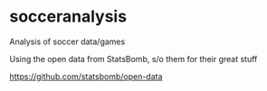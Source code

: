 # socceranalysis
Analysis of soccer data/games

Using the open data from StatsBomb, s/o them for their great stuff

https://github.com/statsbomb/open-data
